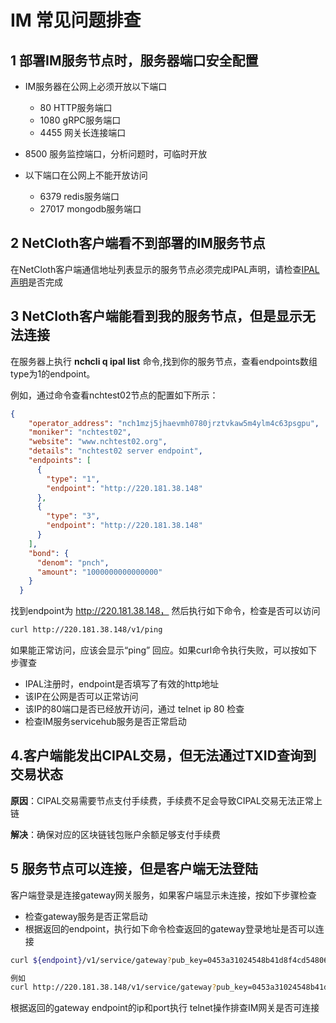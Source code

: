 # IM 常见问题排查

## 1 部署IM服务节点时，服务器端口安全配置

* IM服务器在公网上必须开放以下端口
  * 80   HTTP服务端口
  * 1080 gRPC服务端口
  * 4455 网关长连接端口

* 8500 服务监控端口，分析问题时，可临时开放

* 以下端口在公网上不能开放访问
  * 6379 redis服务端口
  * 27017 mongodb服务端口

## 2 NetCloth客户端看不到部署的IM服务节点

在NetCloth客户端通信地址列表显示的服务节点必须完成IPAL声明，请检查[IPAL声明](../ipal/ipal.md#声明IPAL)是否完成

## 3 NetCloth客户端能看到我的服务节点，但是显示无法连接

在服务器上执行 **nchcli q ipal list** 命令,找到你的服务节点，查看endpoints数组type为1的endpoint。

例如，通过命令查看nchtest02节点的配置如下所示：

```json
{
    "operator_address": "nch1mzj5jhaevmh0780jrztvkaw5m4ylm4c63psgpu",
    "moniker": "nchtest02",
    "website": "www.nchtest02.org",
    "details": "nchtest02 server endpoint",
    "endpoints": [
      {
        "type": "1",
        "endpoint": "http://220.181.38.148"
      },
      {
        "type": "3",
        "endpoint": "http://220.181.38.148"
      }
    ],
    "bond": {
      "denom": "pnch",
      "amount": "1000000000000000"
    }
  }
```

找到endpoint为 http://220.181.38.148， 然后执行如下命令，检查是否可以访问

```bash
curl http://220.181.38.148/v1/ping
```

如果能正常访问，应该会显示“ping” 回应。如果curl命令执行失败，可以按如下步骤查

* IPAL注册时，endpoint是否填写了有效的http地址
* 该IP在公网是否可以正常访问
* 该IP的80端口是否已经放开访问，通过 telnet ip 80 检查
* 检查IM服务servicehub服务是否正常启动

## 4.客户端能发出CIPAL交易，但无法通过TXID查询到交易状态
   
   
**原因**：CIPAL交易需要节点支付手续费，手续费不足会导致CIPAL交易无法正常上链

**解决**：确保对应的区块链钱包账户余额足够支付手续费

## 5 服务节点可以连接，但是客户端无法登陆

客户端登录是连接gateway网关服务，如果客户端显示未连接，按如下步骤检查

* 检查gateway服务是否正常启动
* 根据返回的endpoint，执行如下命令检查返回的gateway登录地址是否可以连接

```bash
curl ${endpoint}/v1/service/gateway?pub_key=0453a31024548b41d8f4cd54806289948774ea7b303543035dc88efd70217efed243609e8883b4acd75fe68a22e6a322c71275a6a35173538a60896d10a1d0ae80

例如
curl http://220.181.38.148/v1/service/gateway?pub_key=0453a31024548b41d8f4cd54806289948774ea7b303543035dc88efd70217efed243609e8883b4acd75fe68a22e6a322c71275a6a35173538a60896d10a1d0ae80
```

根据返回的gateway endpoint的ip和port执行 telnet操作排查IM网关是否可连接
